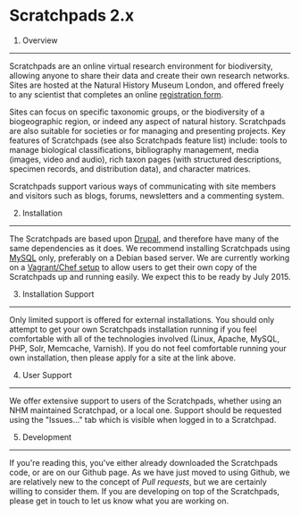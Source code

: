 Scratchpads 2.x
===============

1. Overview
-----------
Scratchpads are an online virtual research environment for biodiversity, 
allowing anyone to share their data and create their own research networks. 
Sites are hosted at the Natural History Museum London, and offered freely to 
any scientist that completes an online [registration 
form](http://get.scratchpads.eu).

Sites can focus on specific taxonomic groups, or the biodiversity of a 
biogeographic region, or indeed any aspect of natural history. Scratchpads are 
also suitable for societies or for managing and presenting projects. Key 
features of Scratchpads (see also Scratchpads feature list) include: tools to 
manage biological classifications, bibliography management, media (images, 
video and audio), rich taxon pages (with structured descriptions, specimen 
records, and distribution data), and character matrices.

Scratchpads support various ways of communicating with site members and 
visitors such as blogs, forums, newsletters and a commenting system.

2. Installation
---------------
The Scratchpads are based upon [Drupal](http://drupal.org/), and therefore have 
many of the same dependencies as it does. We recommend installing Scratchpads 
using [MySQL](http://www.mysql.com) only, preferably on a Debian based server. 
We are currently working on a [Vagrant/Chef 
setup](https://github.com/NaturalHistoryMuseum/scratchpads2-chef) to allow 
users to get their 
own copy of the Scratchpads up and running easily. We expect this to be ready 
by July 2015.

3. Installation Support
-----------------------
Only limited support is offered for external installations. You should only 
attempt to get your own Scratchpads installation running if you feel 
comfortable with all of the technologies involved (Linux, Apache, MySQL, PHP, 
Solr, Memcache, Varnish). If you do not feel comfortable running your own 
installation, then please apply for a site at the link above.

4. User Support
---------------
We offer extensive support to users of the Scratchpads, whether using an NHM 
maintained Scratchpad, or a local one. Support should be requested using the 
"Issues..." tab which is visible when logged in to a Scratchpad.

5. Development
--------------
If you're reading this, you've either already downloaded the Scratchpads code, 
or are on our Github page. As we have just moved to using Github, we are 
relatively new to the concept of *Pull requests*, but we are certainly willing 
to consider them. If you are developing on top of the Scratchpads, please get 
in touch to let us know what you are working on.
